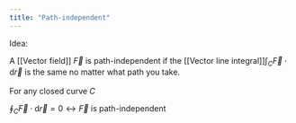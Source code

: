 ```yaml
---
title: "Path-independent"
---
```

Idea: 

A [[Vector field]] $\vec{F}$ is path-independent if the [[Vector line integral]]$\int_{C} \vec{F} \cdot \mathrm{d} \vec{r}$ is the same no matter what path you take.
\
\
For any closed curve $C$

$\oint_{C} \vec{F} \cdot \mathrm{d} \vec{r}=0 \leftrightarrow \vec{F}$ is path-independent